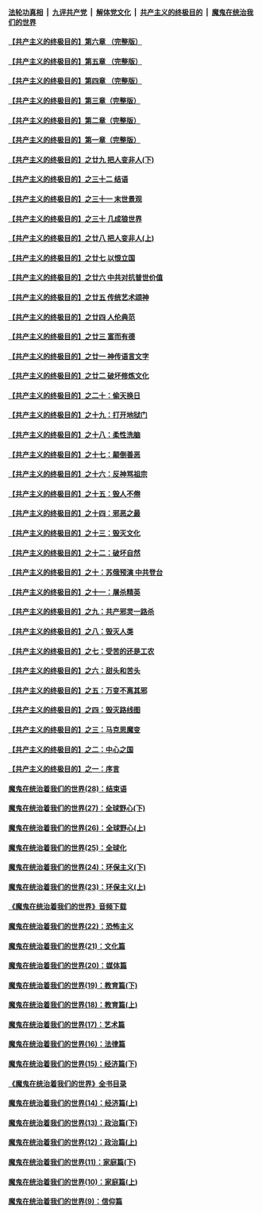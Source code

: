 

####  [法轮功真相](../../../../basic/blob/master/README.md?t=04201130) &nbsp;|&nbsp; [九评共产党](../../../../9ping.md/blob/master/README.md?t=04201130) &nbsp;|&nbsp; [解体党文化](../../../../jtdwh.md/blob/master/README.md?t=04201130)  &nbsp;|&nbsp; [共产主义的终极目的](../../../../gczydzjmd.md/blob/master/README.md?t=04201130) &nbsp;|&nbsp; [魔鬼在统治我们的世界](../../../../mgztzwmdsj.md/blob/master/README.md?t=04201130) 

#### [【共产主义的终极目的】第六章 （完整版）](../pages/nsc422/n11428913.md?t=04201130) 

#### [【共产主义的终极目的】第五章 （完整版）](../pages/nsc422/n11428912.md?t=04201130) 

#### [【共产主义的终极目的】第四章 （完整版）](../pages/nsc422/n11428907.md?t=04201130) 

#### [【共产主义的终极目的】第三章（完整版）](../pages/nsc422/n11428848.md?t=04201130) 

#### [【共产主义的终极目的】第二章（完整版）](../pages/nsc422/n11428831.md?t=04201130) 

#### [【共产主义的终极目的】第一章（完整版）](../pages/nsc422/n11417651.md?t=04201130) 

#### [【共产主义的终极目的】之廿九 把人变非人(下)](../pages/nsc422/n11344140.md?t=04201130) 

#### [【共产主义的终极目的】之三十二 结语](../pages/nsc422/n11360535.md?t=04201130) 

#### [【共产主义的终极目的】之三十一 末世景观](../pages/nsc422/n11351129.md?t=04201130) 

#### [【共产主义的终极目的】之三十 几成狼世界](../pages/nsc422/n11348280.md?t=04201130) 

#### [【共产主义的终极目的】之廿八 把人变非人(上)](../pages/nsc422/n11340492.md?t=04201130) 

#### [【共产主义的终极目的】之廿七 以恨立国](../pages/nsc422/n11336944.md?t=04201130) 

#### [【共产主义的终极目的】之廿六 中共对抗普世价值](../pages/nsc422/n11324785.md?t=04201130) 

#### [【共产主义的终极目的】之廿五 传统艺术颂神](../pages/nsc422/n11296396.md?t=04201130) 

#### [【共产主义的终极目的】之廿四 人伦典范](../pages/nsc422/n11296397.md?t=04201130) 

#### [【共产主义的终极目的】之廿三 富而有德](../pages/nsc422/n11283598.md?t=04201130) 

#### [【共产主义的终极目的】之廿一 神传语言文字](../pages/nsc422/n11263265.md?t=04201130) 

#### [【共产主义的终极目的】之廿二 破坏修炼文化](../pages/nsc422/n11245728.md?t=04201130) 

#### [【共产主义的终极目的】之二十：偷天换日](../pages/nsc422/n11238846.md?t=04201130) 

#### [【共产主义的终极目的】之十九：打开地狱门](../pages/nsc422/n11206376.md?t=04201130) 

#### [【共产主义的终极目的】之十八：柔性洗脑](../pages/nsc422/n11199994.md?t=04201130) 

#### [【共产主义的终极目的】之十七：颠倒善恶](../pages/nsc422/n11179782.md?t=04201130) 

#### [【共产主义的终极目的】之十六：反神骂祖宗](../pages/nsc422/n11166798.md?t=04201130) 

#### [【共产主义的终极目的】之十五：毁人不倦](../pages/nsc422/n11166792.md?t=04201130) 

#### [【共产主义的终极目的】之十四：邪恶之最](../pages/nsc422/n11150249.md?t=04201130) 

#### [【共产主义的终极目的】之十三：毁灭文化](../pages/nsc422/n11135227.md?t=04201130) 

#### [【共产主义的终极目的】之十二：破坏自然](../pages/nsc422/n11135214.md?t=04201130) 

#### [【共产主义的终极目的】之十：苏俄预演 中共登台](../pages/nsc422/n11118424.md?t=04201130) 

#### [【共产主义的终极目的】之十一：屠杀精英](../pages/nsc422/n11118442.md?t=04201130) 

#### [【共产主义的终极目的】之九：共产邪灵一路杀](../pages/nsc422/n11114139.md?t=04201130) 

#### [【共产主义的终极目的】之八：毁灭人类](../pages/nsc422/n11108503.md?t=04201130) 

#### [【共产主义的终极目的】之七：受苦的还是工农](../pages/nsc422/n11101809.md?t=04201130) 

#### [【共产主义的终极目的】之六：甜头和苦头](../pages/nsc422/n11096971.md?t=04201130) 

#### [【共产主义的终极目的】之五：万变不离其邪](../pages/nsc422/n11091285.md?t=04201130) 

#### [【共产主义的终极目的】之四：毁灭路线图](../pages/nsc422/n11086284.md?t=04201130) 

#### [【共产主义的终极目的】之三：马克思魔变](../pages/nsc422/n11061941.md?t=04201130) 

#### [【共产主义的终极目的】之二：中心之国](../pages/nsc422/n11047728.md?t=04201130) 

#### [【共产主义的终极目的】之一：序言](../pages/nsc422/n11086077.md?t=04201130) 

#### [魔鬼在统治着我们的世界(28)：结束语](../pages/nsc422/n10936246.md?t=04201130) 

#### [魔鬼在统治着我们的世界(27)：全球野心(下)](../pages/nsc422/n10928319.md?t=04201130) 

#### [魔鬼在统治着我们的世界(26)：全球野心(上)](../pages/nsc422/n10900318.md?t=04201130) 

#### [魔鬼在统治着我们的世界(25)：全球化](../pages/nsc422/n10788205.md?t=04201130) 

#### [魔鬼在统治着我们的世界(24)：环保主义(下)](../pages/nsc422/n10695307.md?t=04201130) 

#### [魔鬼在统治着我们的世界(23)：环保主义(上)](../pages/nsc422/n10688613.md?t=04201130) 

#### [《魔鬼在统治着我们的世界》音频下载](../pages/nsc422/n10635553.md?t=04201130) 

#### [魔鬼在统治着我们的世界(22)：恐怖主义](../pages/nsc422/n10614727.md?t=04201130) 

#### [魔鬼在统治着我们的世界(21)：文化篇](../pages/nsc422/n10597706.md?t=04201130) 

#### [魔鬼在统治着我们的世界(20)：媒体篇](../pages/nsc422/n10586579.md?t=04201130) 

#### [魔鬼在统治着我们的世界(19)：教育篇(下)](../pages/nsc422/n10564808.md?t=04201130) 

#### [魔鬼在统治着我们的世界(18)：教育篇(上)](../pages/nsc422/n10526970.md?t=04201130) 

#### [魔鬼在统治着我们的世界(17)：艺术篇](../pages/nsc422/n10499093.md?t=04201130) 

#### [魔鬼在统治着我们的世界(16)：法律篇](../pages/nsc422/n10485969.md?t=04201130) 

#### [魔鬼在统治着我们的世界(15)：经济篇(下)](../pages/nsc422/n10469975.md?t=04201130) 

#### [《魔鬼在统治着我们的世界》全书目录](../pages/nsc422/n10464261.md?t=04201130) 

#### [魔鬼在统治着我们的世界(14)：经济篇(上)](../pages/nsc422/n10457370.md?t=04201130) 

#### [魔鬼在统治着我们的世界(13)：政治篇(下)](../pages/nsc422/n10448270.md?t=04201130) 

#### [魔鬼在统治着我们的世界(12)：政治篇(上)](../pages/nsc422/n10444576.md?t=04201130) 

#### [魔鬼在统治着我们的世界(11)：家庭篇(下)](../pages/nsc422/n10440961.md?t=04201130) 

#### [魔鬼在统治着我们的世界(10)：家庭篇(上)](../pages/nsc422/n10435448.md?t=04201130) 

#### [魔鬼在统治着我们的世界(9)：信仰篇](../pages/nsc422/n10432159.md?t=04201130) 

